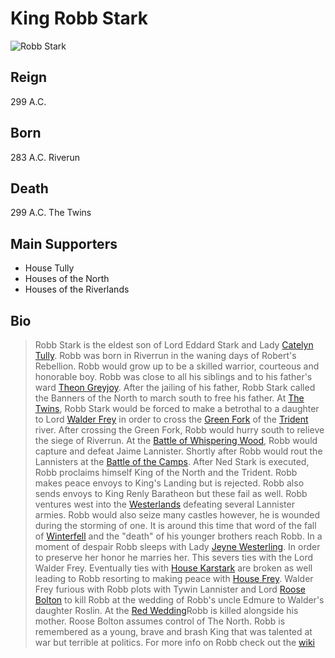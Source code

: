 # King Robb Stark
![Robb Stark](https://i.pinimg.com/originals/40/d0/1b/40d01bbc0b8d0a87984892f540ef9e34.jpg)
## Reign
299 A.C.
## Born
283 A.C. Riverun
## Death
299 A.C. The Twins
## Main Supporters
* House Tully
* Houses of the North
* Houses of the Riverlands
## Bio
>Robb Stark is the eldest son of Lord Eddard Stark and Lady [Catelyn Tully](https://awoiaf.westeros.org/index.php/Catelyn_Stark). Robb was born in Riverrun in the waning days of Robert's Rebellion. Robb would grow up to be a skilled warrior, courteous and honorable boy. Robb was close to all his siblings and to his father's ward [Theon Greyjoy](https://awoiaf.westeros.org/index.php/Theon_Greyjoy). After the jailing of his father, Robb Stark called the Banners of the North to march south to free his father. At [The Twins](https://awoiaf.westeros.org/index.php/Twins), Robb Stark would be forced to make a betrothal to a daughter to Lord [Walder Frey](https://awoiaf.westeros.org/index.php/Walder_Frey) in order to cross the [Green Fork](https://awoiaf.westeros.org/index.php/Green_Fork) of the [Trident](https://awoiaf.westeros.org/index.php/Trident) river. After crossing the Green Fork, Robb would hurry south to relieve the siege of Riverrun. At the [Battle of Whispering Wood](https://awoiaf.westeros.org/index.php/Battle_in_the_Whispering_Wood), Robb would capture and defeat Jaime Lannister. Shortly after Robb would rout the Lannisters at the [Battle of the Camps](https://awoiaf.westeros.org/index.php/Battle_of_the_Camps). After Ned Stark is executed, Robb proclaims himself King of the North and the Trident. Robb makes peace envoys to King's Landing but is rejected. Robb also sends envoys to King Renly Baratheon but these fail as well. Robb ventures west into the [Westerlands](https://awoiaf.westeros.org/index.php/Westerlands) defeating several Lannister armies. Robb would also seize many castles however, he is wounded during the storming of one. It is around this time that word of the fall of [Winterfell](https://awoiaf.westeros.org/index.php/Winterfell) and the "death" of his younger brothers reach Robb. In a moment of despair Robb sleeps with Lady [Jeyne Westerling](https://awoiaf.westeros.org/index.php/Jeyne_Westerling). In order to preserve her honor he marries her. This severs ties with the Lord Walder Frey. Eventually ties with [House Karstark](https://awoiaf.westeros.org/index.php/House_Karstark) are broken as well leading to Robb resorting to making peace with [House Frey](https://awoiaf.westeros.org/index.php/House_Frey). Walder Frey furious with Robb plots with Tywin Lannister and Lord [Roose Bolton](https://awoiaf.westeros.org/index.php/Roose_Bolton) to kill Robb at the wedding of Robb's uncle Edmure to Walder's daughter Roslin. At the [Red Wedding](https://awoiaf.westeros.org/index.php/Red_Wedding)Robb is killed alongside his mother. Roose Bolton assumes control of The North. Robb is remembered as a young, brave and brash King that was talented at war but terrible at politics.
  >For more info on Robb check out the [wiki](https://awoiaf.westeros.org/index.php/Robb_Stark) 
